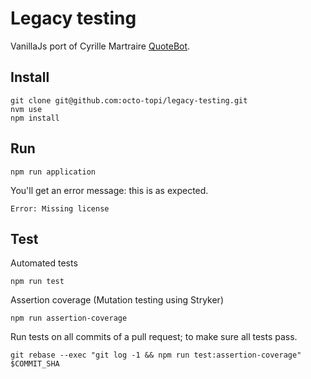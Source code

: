 # Legacy testing

VanillaJs port of Cyrille Martraire [QuoteBot](https://github.com/cyriux/legacy-testing-kata-java).

## Install

```shell
git clone git@github.com:octo-topi/legacy-testing.git
nvm use
npm install
```

## Run

```shell
npm run application
```

You'll get an error message: this is as expected.

```text
Error: Missing license
```

## Test

Automated tests

```shell
npm run test
```

Assertion coverage (Mutation testing using Stryker)

```shell
npm run assertion-coverage
```

Run tests on all commits of a pull request; to make sure all tests pass.

```shell
git rebase --exec "git log -1 && npm run test:assertion-coverage" $COMMIT_SHA
```